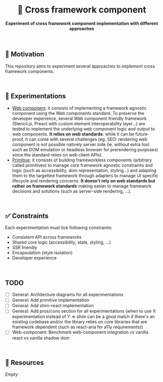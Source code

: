 <br>
<div align="center">
    <h1>🧪 Cross framework component</h1>
    <strong>Experiment of cross framework component implementation with different approaches</strong>
</div>
<br>
<br>

## 🤔 Motivation

This repository aims to experiment several approaches to implement cross framework components.

<br>

## 🧪 Experimentations

- [Web component](web-component): it consists of implementing a framework agnostic component using the Web components standard. To preserve the developer experience, several Web component friendly framework (Stencil.js, Preact with custom element interoperability layer...) are tested to implement the underlying web component logic and output to web components. **It relies on web standards**: while it can be future-proof, it can come with several challenges (eg. SEO: rendering web component is not possible natively server side (ie. without extra tool such as DOM emulation or headless browser for prerendering purposes) since the standard relies on web client APIs).
- [Primitive](primitive): it consists of building frameworkless components (arbitrary called primitives) to manage core framework agnostic constraints and logic (such as accessibility, dom representation, styling...) and adapting them to the targetted framework through adapters to manage UI specific lifecycle and rendering concerns. **It doesn't rely on web standards but rather on framework standards** making easier to manage framework decisions and solutions (such as server-side rendering, ...). 

<br>

## ✅ Constraints

Each experimentation must tick following constraints:

- Consistent API across frameworks
- Shared core logic (accessibility, state, styling, ...)
- SSR friendly
- Encapsulation (style isolation)
- Developer experience

<br>

## TODO

- [ ] General: Architecture diagrams for all experimentations
- [ ] General: Add primitive implementation
- [ ] General: Add shim-react implementation
- [ ] General: Add pros/cons section for all experimentations (when to use X experimentation instead of Y => shim can be a good match if there's an existing codebase and/or the library relies on core libraries that are framework dependent (such as react-aria for a11y requirements))
- [ ] Web-component: Benchmark web-component integration vs vanilla react vs vanilla shadow dom

<br>

## 📕 Resources

*Empty*